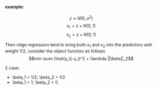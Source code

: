 #### example:
$$z \approx N(0,\sigma^2)$$
$$x_1 = z + N(0,1)$$
$$x_2 = z + N(0,1)$$

Then ridge regression tend to bring both $x_1$ and $x_2$ into the predictors with weight 1/2. consider the object function as follows
$$min \sum (\hat{y_i}-y_i)^2 + \lambda ||\beta||_2$$

2 case: 
* \beta_1 = 1/2; \beta_2 = 1/2 
* \beta_1 = 1;   \beta_2 = 0
